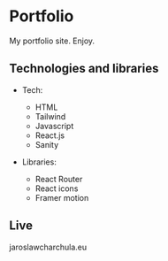 # Portfolio

My portfolio site. Enjoy.

## Technologies and libraries

- Tech:

  - HTML
  - Tailwind
  - Javascript
  - React.js
  - Sanity

- Libraries:
  - React Router
  - React icons
  - Framer motion

## Live

jaroslawcharchula.eu
